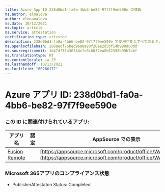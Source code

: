 ```yaml
---
title: Azure App ID 238d0bd1-fa0a-4bb6-be82-97f7f9ee590e の情報
ms.author: elmalova
author: elenamalova
ms.date: 10/12/2021
ms.topic: article
ms.service: attestation
certification_type: attested
description: 238d0bd1-fa0a-4bb6-be82-97f7f9ee590e で使用可能なすべてのセキュリティおよびコンプライアンス情報。
ms.openlocfilehash: 208aecf76bed96a8a90f20ee2d5bf14b998d00dd
ms.sourcegitcommit: 1d47df35430334cfc0c60f7ea0b62392b99b7cbf
ms.translationtype: MT
ms.contentlocale: ja-JP
ms.lasthandoff: 10/13/2021
ms.locfileid: "60286177"
---
```

# <a name="azure-app-id-238d0bd1-fa0a-4bb6-be82-97f7f9ee590e"></a>Azure アプリ ID: 238d0bd1-fa0a-4bb6-be82-97f7f9ee590e


### <a name="apps-associated-with-this-id"></a>この ID に関連付けられているアプリ:
| **アプリ名** | **認定** | **AppSource での表示** |
|--------------|---------------|-----------------------|
| [Fusion Remote](https://docs.microsoft.com/microsoft-365-app-certification/forward/WA200001422) |  | [https://appsource.microsoft.com/product/office/WA200001422](https://appsource.microsoft.com/product/office/WA200001422) |

### <a name="microsoft-365-app-compliance-status"></a>Microsoft 365アプリのコンプライアンス状態
- PublisherAttestaton Status: Completed
